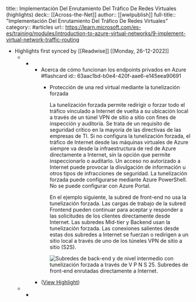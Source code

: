title:: Implementación Del Enrutamiento Del Tráfico De Redes Virtuales (highlights)
deck:: [[Across-the-Net]]
author:: [[wwlpublish]]
full-title:: "Implementación Del Enrutamiento Del Tráfico De Redes Virtuales"
category:: #articles
url:: https://learn.microsoft.com/es-es/training/modules/introduction-to-azure-virtual-networks/9-implement-virtual-network-traffic-routing

- Highlights first synced by [[Readwise]] [[Monday, 26-12-2022]]
	- -
		- Acerca de cómo funcionan los endpoints privados en Azure #flashcard
		  id:: 63aac1bd-b0e4-420f-aae6-e145eea90691
			- Protección de una red virtual mediante la tunelización forzada
			  
			  La tunelización forzada permite redirigir o forzar todo el tráfico vinculado a Internet de vuelta a su ubicación local a través de un túnel VPN de sitio a sitio con fines de inspección y auditoría. Se trata de un requisito de seguridad crítico en la mayoría de las directivas de las empresas de TI. Si no configura la tunelización forzada, el tráfico de Internet desde las máquinas virtuales de Azure siempre va desde la infraestructura de red de Azure directamente a Internet, sin la opción que permite inspeccionarlo o auditarlo. Un acceso no autorizado a Internet puede provocar la divulgación de información u otros tipos de infracciones de seguridad. La tunelización forzada puede configurarse mediante Azure PowerShell. No se puede configurar con Azure Portal.
			  
			  En el ejemplo siguiente, la subred de front-end no usa la tunelización forzada. Las cargas de trabajo de la subred Frontend pueden continuar para aceptar y responder a las solicitudes de los clientes directamente desde Internet. Las subredes Mid-tier y Backend usan la tunelización forzada. Las conexiones salientes desde estas dos subredes a Internet se fuerzan o redirigen a un sitio local a través de uno de los túneles VPN de sitio a sitio (S2S).
			  
			  ![Subredes de back-end y de nivel intermedio con tunelización forzada a través de V P N S 25. Subredes de front-end enrutadas directamente a Internet.](https://learn.microsoft.com/es-es/training/modules/introduction-to-azure-virtual-networks/8-exercise-connect-two-azure-virtual-networks-global/../../wwl-azure/introduction-to-azure-virtual-networks/media/forced-tunnel-ba8d30e6.png)
		- ([View Highlight](https://read.readwise.io/read/01gn7576zvekey6f0ndn3h9c3m))
	- -